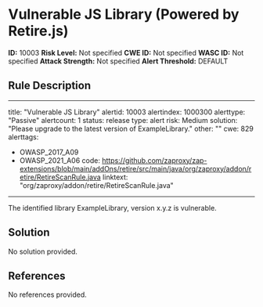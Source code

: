 
# Vulnerable JS Library (Powered by Retire.js)

**ID:** 10003
**Risk Level:** Not specified
**CWE ID:** Not specified
**WASC ID:** Not specified
**Attack Strength:** Not specified
**Alert Threshold:** DEFAULT

## Rule Description
---
title: "Vulnerable JS Library"
alertid: 10003
alertindex: 1000300
alerttype: "Passive"
alertcount: 1
status: release
type: alert
risk: Medium
solution: "Please upgrade to the latest version of ExampleLibrary."
other: ""
cwe: 829
alerttags: 
  - OWASP_2017_A09
  - OWASP_2021_A06
code: https://github.com/zaproxy/zap-extensions/blob/main/addOns/retire/src/main/java/org/zaproxy/addon/retire/RetireScanRule.java
linktext: "org/zaproxy/addon/retire/RetireScanRule.java"
---
The identified library ExampleLibrary, version x.y.z is vulnerable.


## Solution
No solution provided.

## References
No references provided.
